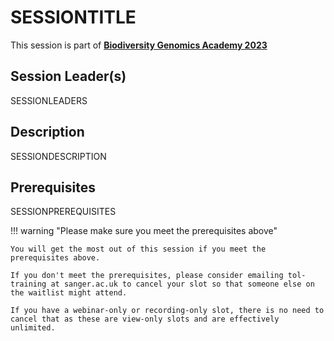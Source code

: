 # SESSIONTITLE

This session is part of [**Biodiversity Genomics Academy 2023**](https://BGA23.org)

## Session Leader(s)

SESSIONLEADERS

## Description

SESSIONDESCRIPTION

## Prerequisites

SESSIONPREREQUISITES

!!! warning "Please make sure you meet the prerequisites above"

    You will get the most out of this session if you meet the prerequisites above.
    
    If you don't meet the prerequisites, please consider emailing tol-training at sanger.ac.uk to cancel your slot so that someone else on the waitlist might attend.
    
    If you have a webinar-only or recording-only slot, there is no need to cancel that as these are view-only slots and are effectively unlimited.
